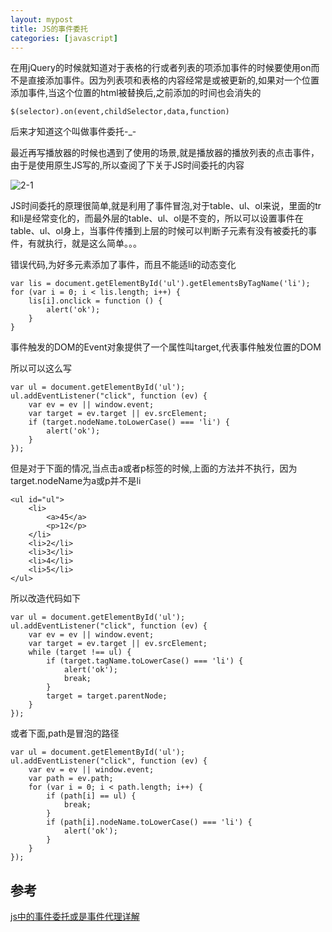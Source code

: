 ```yaml
---
layout: mypost
title: JS的事件委托
categories: [javascript]
---
```


在用jQuery的时候就知道对于表格的行或者列表的项添加事件的时候要使用on而不是直接添加事件。因为列表项和表格的内容经常是或被更新的,如果对一个位置添加事件,当这个位置的html被替换后,之前添加的时间也会消失的

```
$(selector).on(event,childSelector,data,function)
```

后来才知道这个叫做事件委托-_-

最近再写播放器的时候也遇到了使用的场景,就是播放器的播放列表的点击事件，由于是使用原生JS写的,所以查阅了下关于JS时间委托的内容

![2-1](2-1.png)

JS时间委托的原理很简单,就是利用了事件冒泡,对于table、ul、ol来说，里面的tr和li是经常变化的，而最外层的table、ul、ol是不变的，所以可以设置事件在table、ul、ol身上，当事件传播到上层的时候可以判断子元素有没有被委托的事件，有就执行，就是这么简单。。。


错误代码,为好多元素添加了事件，而且不能适li的动态变化
```
var lis = document.getElementById('ul').getElementsByTagName('li');
for (var i = 0; i < lis.length; i++) {
    lis[i].onclick = function () {
        alert('ok');
    }
}
```

事件触发的DOM的Event对象提供了一个属性叫target,代表事件触发位置的DOM


所以可以这么写
```
var ul = document.getElementById('ul');
ul.addEventListener("click", function (ev) {
    var ev = ev || window.event;
    var target = ev.target || ev.srcElement;
    if (target.nodeName.toLowerCase() === 'li') {
        alert('ok');
    }
});
```

但是对于下面的情况,当点击a或者p标签的时候,上面的方法并不执行，因为target.nodeName为a或p并不是li

```
<ul id="ul">
    <li>
        <a>45</a>
        <p>12</p>
    </li>
    <li>2</li>
    <li>3</li>
    <li>4</li>
    <li>5</li>
</ul>
```

所以改造代码如下

```
var ul = document.getElementById('ul');
ul.addEventListener("click", function (ev) {
    var ev = ev || window.event;
    var target = ev.target || ev.srcElement;
    while (target !== ul) {
        if (target.tagName.toLowerCase() === 'li') {
            alert('ok');
            break;
        }
        target = target.parentNode;
    }
});
```

或者下面,path是冒泡的路径

```
var ul = document.getElementById('ul');
ul.addEventListener("click", function (ev) {
    var ev = ev || window.event;
    var path = ev.path;
    for (var i = 0; i < path.length; i++) {
        if (path[i] == ul) {
            break;
        }
        if (path[i].nodeName.toLowerCase() === 'li') {
            alert('ok');
        }
    }
});
```

## 参考

[js中的事件委托或是事件代理详解](https://www.cnblogs.com/liugang-vip/p/5616484.html)
